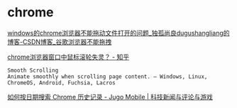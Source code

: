 # chrome

[windows的chrome浏览器不能拖动文件打开的问题\_独孤尚良dugushangliang的博客\-CSDN博客\_谷歌浏览器不能拖拽](https://blog.csdn.net/dugushangliang/article/details/124727664)

[chrome浏览器窗口中鼠标滚轮失灵？ \- 知乎](https://www.zhihu.com/question/22668689)

```
Smooth Scrolling
Animate smoothly when scrolling page content. – Windows, Linux, ChromeOS, Android, Fuchsia, Lacros
```

[如何按日期搜索 Chrome 历史记录 \- Jugo Mobile \| 科技新闻与评论与游戏](https://cn.jugomobile.com/%E5%A6%82%E4%BD%95%E6%8C%89%E6%97%A5%E6%9C%9F%E6%90%9C%E7%B4%A2-chrome-%E5%8E%86%E5%8F%B2%E8%AE%B0%E5%BD%95/#:~:text=%E5%9C%A8%E4%B8%BB%E9%A1%B5%E4%B8%8A%EF%BC%8C%E7%82%B9%E5%87%BB%E2%80%9CWeb,%E8%AE%BE%E7%BD%AE%E7%9A%84%E6%97%A5%E6%9C%9F%E8%BF%87%E6%BB%A4%E5%99%A8%E3%80%82)
